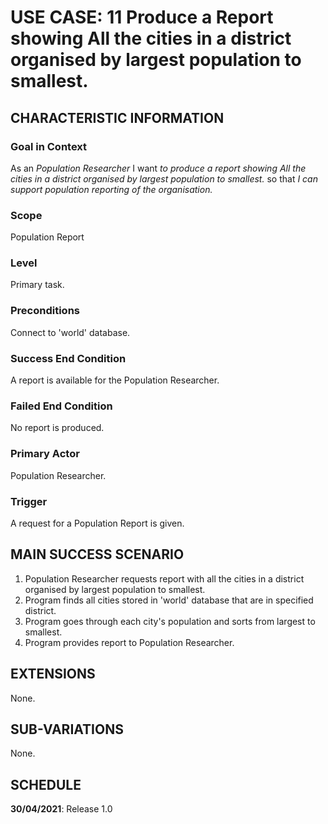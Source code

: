 # USE CASE: 11 Produce a Report showing All the cities in a district organised by largest population to smallest.

## CHARACTERISTIC INFORMATION

### Goal in Context

As an *Population  Researcher* I want *to produce a report showing All the cities in a district organised by largest population to smallest.* so that *I can support population reporting of the organisation.*

### Scope

Population Report

### Level

Primary task.

### Preconditions

Connect to 'world' database.

### Success End Condition

A report is available for the Population Researcher.

### Failed End Condition

No report is produced.

### Primary Actor

Population Researcher.

### Trigger

A request for a Population Report is given.

## MAIN SUCCESS SCENARIO

1. Population Researcher requests report with all the cities in a district organised by largest population to smallest.
2. Program finds all cities stored in 'world' database that are in specified district.
3. Program goes through each city's population and sorts from largest to smallest.
4. Program provides report to Population Researcher.

## EXTENSIONS

None.

## SUB-VARIATIONS

None.

## SCHEDULE

**30/04/2021**: Release 1.0